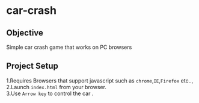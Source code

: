 # car-crash
 
## Objective
  Simple car crash game that works on PC browsers
  
## Project Setup
  1.Requires Browsers that support javascript such as `chrome`,`IE`,`Firefox` etc..,</br>
  2.Launch `index.html` from your browser.</br>
  3.Use `Arrow key` to control the car .</br>
  

